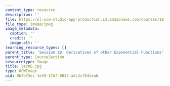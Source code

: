 ```yaml
---
content_type: resource
description: ''
file: https://ol-ocw-studio-app-production.s3.amazonaws.com/courses/18-01sc-single-variable-calculus-fall-2010/0b7bf5ec1e491fbf0847adc3cf64aea6_lec06.jpg
file_type: image/jpeg
image_metadata:
  caption: ''
  credit: ''
  image-alt: ''
learning_resource_types: []
parent_title: 'Session 18: Derivatives of other Exponential Functions'
parent_type: CourseSection
resourcetype: Image
title: lec06.jpg
type: OCWImage
uid: 0b7bf5ec-1e49-1fbf-0847-adc3cf64aea6
---
```

